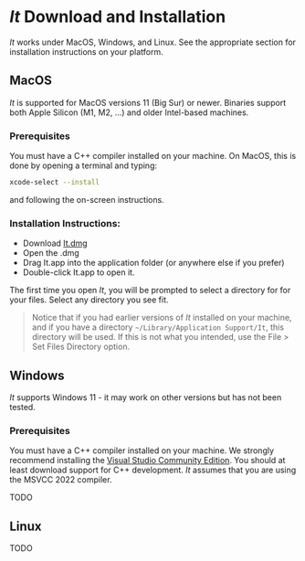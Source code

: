 # *It* Download and Installation

*It* works under MacOS, Windows, and Linux. See the appropriate section for installation instructions on your platform.

## MacOS
*It* is supported for MacOS versions 11 (Big Sur) or newer. 
Binaries support both Apple Silicon (M1, M2, ...) and older Intel-based machines.

### Prerequisites
You must have a C++ compiler installed on your machine. On MacOS, this is 
done by opening a terminal and typing:
```sh
xcode-select --install
```
and following the on-screen instructions.

### Installation Instructions:
- Download [It.dmg](doc/It.dmg)
- Open the .dmg
- Drag It.app into the application folder (or anywhere else if you prefer)
- Double-click It.app to open it.

The first time you open *It*, you will be prompted to select a directory for
for your files. Select any directory you see fit. 

> Notice that if you had earlier versions
> of *It* installed on your machine, and if you have a directory `~/Library/Application Support/It`, this directory will be used.
> If this is not what you intended, use the File > Set Files Directory option.

## Windows
*It* supports Windows 11 - it may work on other versions but has not been tested.

### Prerequisites
You must have a C++ compiler installed on your machine. We strongly recommend installing the [Visual Studio Community Edition](https://visualstudio.microsoft.com/vs/community/). You should at least download support for C++ development. *It* assumes that you are using the MSVCC 2022 compiler.

TODO

## Linux
TODO
